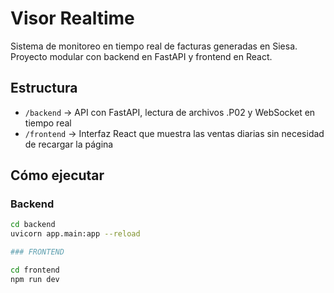 # Visor Realtime

Sistema de monitoreo en tiempo real de facturas generadas en Siesa.  
Proyecto modular con backend en FastAPI y frontend en React.

## Estructura

- `/backend` → API con FastAPI, lectura de archivos .P02 y WebSocket en tiempo real  
- `/frontend` → Interfaz React que muestra las ventas diarias sin necesidad de recargar la página  

## Cómo ejecutar

### Backend
```bash
cd backend
uvicorn app.main:app --reload

### FRONTEND

cd frontend
npm run dev
